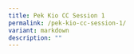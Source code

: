 ```yaml
---
title: Pek Kio CC Session 1
permalink: /pek-kio-cc-session-1/
variant: markdown
description: ""
---
```

